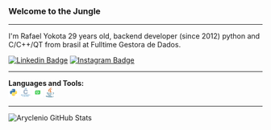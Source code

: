 ### Welcome to the Jungle 
---- 
I'm Rafael Yokota 29 years old, backend developer (since 2012) python and C/C++/QT from brasil at Fulltime Gestora de Dados.

[![Linkedin Badge](https://img.shields.io/badge/-LinkedIn-blue?style=flat-square&logo=Linkedin&logoColor=white&link=https://www.linkedin.com/in/rafael-yokota-24709782/)](https://www.linkedin.com/in/rafael-yokota-24709782/)
[![Instagram Badge](https://img.shields.io/badge/-Instagram-BF008C?style=flat-square&logo=Instagram&logoColor=white&link=https://www.instagram.com/rafaelyokota)](https://www.instagram.com/rafaelyokota/) 

----
**Languages and Tools:**  
<code><img height="20"
src="https://raw.githubusercontent.com/github/explore/80688e429a7d4ef2fca1e82350fe8e3517d3494d/topics/python/python.png"></code>
<code><img height="20"
src="https://raw.githubusercontent.com/github/explore/80688e429a7d4ef2fca1e82350fe8e3517d3494d/topics/c/c.png"></code>
<code><img height="20"
src="https://raw.githubusercontent.com/github/explore/80688e429a7d4ef2fca1e82350fe8e3517d3494d/topics/qt/qt.png"></code>
<code><img height="20"
src="https://raw.githubusercontent.com/github/explore/80688e429a7d4ef2fca1e82350fe8e3517d3494d/topics/java/java.png"></code>


---
![Aryclenio GitHub Stats](https://github-readme-stats.vercel.app/api?username=rafaelyokota&show_icons=true)
